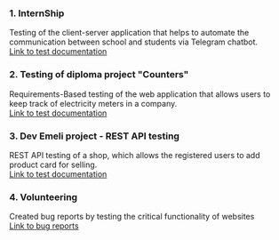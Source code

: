 <h3>1. InternShip</h3>
Testing of the client-server application that helps to automate the communication between school and students via Telegram chatbot.<br>
<a href="https://github.com/NikUrs/Mykola_Ursalov/tree/main/INTERNSHIP%20-%20Prog%20Academy">Link to test documentation</a>

<h3>2. Testing of diploma project "Counters"</h3>
Requirements-Based testing of the web application that allows users to keep track of electricity meters in a company. <br>
<a href="https://github.com/NikUrs/Mykola_Ursalov/tree/main/Diploma%20project%20_Counters_">Link to test documentation</a>

<h3>3. Dev Emeli project - REST API testing</h3>
REST API testing of a shop, which allows the registered users to add product card for selling.<br> <a href="https://github.com/NikUrs/Mykola_Ursalov/tree/main/Dev%20Emeli%20project%20-%20API%20testing">Link to test documentation</a>

<h3>4. Volunteering</h3>
Created bug reports by testing the critical functionality of websites <br> <a href="https://github.com/NikUrs/Mykola_Ursalov/tree/main/Volunteering">Link to bug reports</a>


